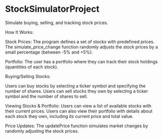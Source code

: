 # StockSimulatorProject
  Simulate buying, selling, and tracking stock prices.


How It Works:

Stock Prices: The program defines a set of stocks with predefined prices. The simulate_price_change function randomly adjusts the stock prices by a small percentage (between -5% and +5%).

Portfolio: The user has a portfolio where they can track their stock holdings (quantities of each stock).

Buying/Selling Stocks:

Users can buy stocks by selecting a ticker symbol and specifying the number of shares.
Users can sell stocks they own by selecting a ticker symbol and the number of shares to sell.

Viewing Stocks & Portfolio:
Users can view a list of available stocks with their current prices.
Users can also view their portfolio with details about each stock they own, including its current price and total value.

Price Updates:
The updatePrice function simulates market changes by randomly adjusting the stock prices.
